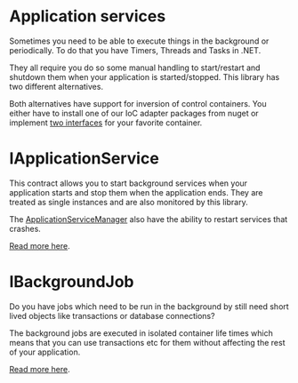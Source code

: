 ﻿# Application services

Sometimes you need to be able to execute things in the background or periodically. To do that you have Timers, Threads and Tasks in .NET.

They all require you do so some manual handling to start/restart and shutdown them when your application is started/stopped. This library
has two different alternatives.

Both alternatives have support for inversion of control containers. You either have to install one of our IoC adapter packages from nuget
or implement [two interfaces](../Container) for your favorite container.

# IApplicationService

This contract allows you to start background services when your application starts and stop them when the application ends. They are treated
as single instances and are also monitored by this library.

The [ApplicationServiceManager](ApplicationServiceManager.cs) also have the ability to restart services that crashes.

[Read more here](Docs/ApplicationServices.md).

# IBackgroundJob

Do you have jobs which need to be run in the background by still need short lived objects like transactions or database connections?

The background jobs are executed in isolated container life times which means that you can use transactions etc for them without affecting 
the rest of your application.

[Read more here](Docs/BackgroundJobs.md).